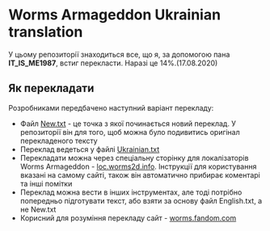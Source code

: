# Worms Armageddon Ukrainian translation

У цьому репозиторії знаходиться все, що я, за допомогою пана **IT_IS_ME1987**, встиг перекласти. Наразі це 14%.(17.08.2020)


## Як перекладати

Розробниками передбачено наступний варіант перекладу:

 - Файл [New.txt](https://github.com/Mant1kor/Worms-Armageddon-Ukrainian-translation/blob/master/New.txt "New.txt") - це точка з якої починається новий переклад. У репозиторії він для того, щоб можна було подивитись оригінал перекладеного тексту
 - Переклад ведеться у файлі [Ukrainian.txt](https://github.com/Mant1kor/Worms-Armageddon-Ukrainian-translation/blob/master/Ukrainian.txt "Ukrainian.txt")
 - Перекладати можна через спеціальну сторінку для локалізаторів Worms Armageddon - [loc.worms2d.info](http://https://loc.worms2d.info). Інструкції для користування вказані на самому сайті, також він автоматично прибирає коментарі та інші помітки
 - Переклад можна вести в інших інструментах, але тоді потрібно попередньо підготувати текст, або взяти за основу файл English.txt, а не New.txt
 - Корисний для розуміння перекладу сайт - [worms.fandom.com](https://worms.fandom.com)
